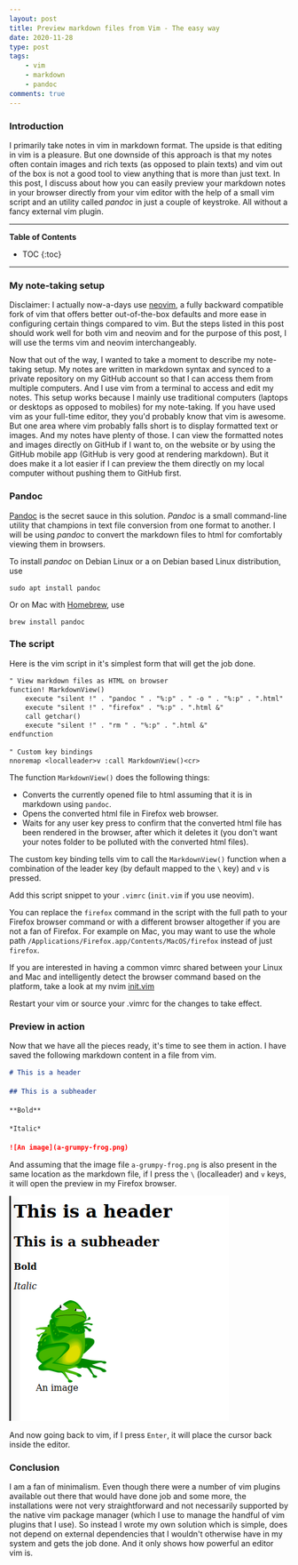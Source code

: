 ```yaml
---
layout: post
title: Preview markdown files from Vim - The easy way
date: 2020-11-28
type: post
tags:
    - vim
    - markdown
    - pandoc
comments: true
---
```

### Introduction
I primarily take notes in vim in markdown format.
The upside is that editing in vim is a pleasure.
But one downside of this approach is that my notes often contain images and
rich texts (as
opposed to plain texts) and vim out of the box is not a good tool to view
anything that is more than just text.
In this post, I discuss about how you can easily preview your markdown notes in
your browser directly from your vim editor with the help of a small vim script
and an utility called *pandoc* in just a couple of keystroke.
All without a fancy external vim plugin.

---
**Table of Contents**
* TOC
{:toc}
---

### My note-taking setup

Disclaimer: I actually now-a-days use [neovim](https://neovim.io/), a fully backward
compatible fork of vim that offers better out-of-the-box defaults and more
ease in configuring certain things compared to vim.
But the steps listed in this post should work well for both vim and neovim
and for the purpose of this post, I will use the terms vim and neovim
interchangeably.

Now that out of the way, I wanted to take a moment to describe my note-taking
setup.
My notes are written in markdown syntax and synced to a private repository on
my GitHub account so that I can access them from multiple computers.
And I use vim from a terminal to access and edit my notes.
This setup works because I mainly use traditional computers (laptops or desktops
as opposed to mobiles) for my note-taking.
If you have used vim as your full-time editor, they you'd probably know that
vim is awesome.
But one area where vim probably falls short is to display formatted text or
images.
And my notes have plenty of those.
I can view the formatted notes and images directly on GitHub if I want to, on
the website or by using the GitHub mobile app (GitHub is very good at
rendering markdown).
But it does make it a lot easier if I can preview the them directly on my local
computer without pushing them to GitHub first.

### Pandoc

[Pandoc](https://pandoc.org/) is the secret sauce in this solution.
*Pandoc* is a small command-line utility that champions
in text file conversion from one format to another.
I will be using *pandoc* to convert the markdown files to html for comfortably
viewing them in browsers.

To install *pandoc* on Debian Linux or a on Debian based Linux distribution, use

```
sudo apt install pandoc
```

Or on Mac with [Homebrew](https://brew.sh/), use

```
brew install pandoc
```

### The script

Here is the vim script in it's simplest form that will get the job done.

```vim
" View markdown files as HTML on browser
function! MarkdownView()
    execute "silent !" . "pandoc " . "%:p" . " -o " . "%:p" . ".html"
    execute "silent !" . "firefox" . "%:p" . ".html &"
    call getchar()
    execute "silent !" . "rm " . "%:p" . ".html &"
endfunction

" Custom key bindings
nnoremap <localleader>v :call MarkdownView()<cr>
```

The function `MarkdownView()` does the following things:

- Converts the currently opened file to html assuming that it is in markdown
using `pandoc`.
- Opens the converted html file in Firefox web browser.
- Waits for any user key press to confirm that the converted html file has been
rendered in the browser, after which it deletes it (you don't want
your notes folder to be polluted with the converted html files).

The custom key binding tells vim to call the `MarkdownView()` function when
a combination of the leader key (by default mapped to the `\` key) and `v` is
pressed.

Add this script snippet to your `.vimrc` (`init.vim` if you use neovim).

You can replace the `firefox` command in the script with the full path to your
Firefox browser command or with a different browser altogether if you are not
a fan of Firefox.
For example on Mac, you may want to use the whole path
`/Applications/Firefox.app/Contents/MacOS/firefox` instead of just `firefox`.

If you are interested in having a common vimrc shared between your Linux and
Mac and intelligently detect the browser command based on the platform,
take a look at my nvim
[init.vim](https://github.com/subhadig/dotfiles/blob/master/nvim/init.vim)

Restart your vim or source your .vimrc for the changes to take effect.

### Preview in action

Now that we have all the pieces ready, it's time to see them in action.
I have saved the following markdown content in a file from vim.

```markdown
# This is a header

## This is a subheader

**Bold**

*Italic*

![An image](a-grumpy-frog.png)
```

And assuming that the image file `a-grumpy-frog.png` is also present in the
same location as the markdown file, if I press the `\` (localleader) and `v`
keys, it will open the preview in my Firefox browser.

![kafka-on-docker-internal-clients](assets/images/vim-markdown-preview.png)

And now going back to vim, if I press `Enter`, it will place the cursor back
inside the editor.

### Conclusion

I am a fan of minimalism.
Even though there were a number of vim plugins available out there that would
have done job and some more,
the installations were not very straightforward and not necessarily
supported by the native vim package manager (which I use to manage the handful
of vim plugins that I use).
So instead I wrote my own solution which is simple, does not depend on
external dependencies that I wouldn't otherwise have in my system and gets
the job done.
And it only shows how powerful an editor vim is.
